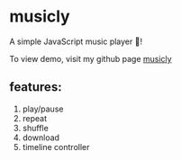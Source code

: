 # musicly

A simple JavaScript music player 🤗!

To view demo, visit my github page [musicly](https://harshal-singh.github.io/musicly/)

## features:
1. play/pause
2. repeat
3. shuffle
4. download
5. timeline controller